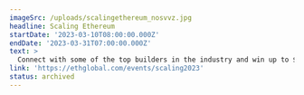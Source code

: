 ```yaml
---
imageSrc: /uploads/scalingethereum_nosvvz.jpg
headline: Scaling Ethereum
startDate: '2023-03-10T08:00:00.000Z'
endDate: '2023-03-31T07:00:00.000Z'
text: >
  Connect with some of the top builders in the industry and win up to $125K in prizes and POAPs for participating.
link: 'https://ethglobal.com/events/scaling2023'
status: archived
---
```

